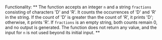 Functionality: ** The function accepts an integer `n` and a string `fractions` consisting of characters 'D' and 'R'. It counts the occurrences of 'D' and 'R' in the string. If the count of 'D' is greater than the count of 'R', it prints 'D'; otherwise, it prints 'R'. If `fractions` is an empty string, both counts remain 0, and no output is generated. The function does not return any value, and the input for `n` is not used beyond its initial input. **